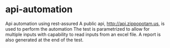 # api-automation
Api automation using rest-assured
A public api, http://api.zippopotam.us, is used to perform the automation
The test is parametrized to allow for multiple inputs with capability to read inputs from an excel file.
A report is also generated at the end of the test.
